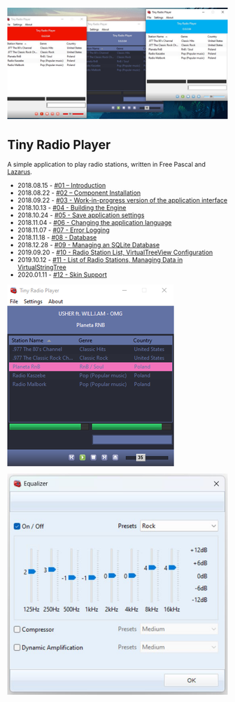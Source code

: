 ![](./docs/img/lazarustinyradioplayer.jpg)
# Tiny Radio Player

A simple application to play radio stations, written in Free Pascal and [Lazarus](https://www.lazarus-ide.org/).

- 2018.08.15 - [#01 – Introduction](https://github.com/kubagdynia/blog/tree/main/posts/20180815)
- 2018.08.22 - [#02 – Component Installation](https://github.com/kubagdynia/blog/tree/main/posts/20180822)
- 2018.09.22 - [#03 - Work-in-progress version of the application interface](https://github.com/kubagdynia/blog/tree/main/posts/20180922)
- 2018.10.13 - [#04 - Building the Engine](https://github.com/kubagdynia/blog/tree/main/posts/20181013)
- 2018.10.24 - [#05 - Save application settings](https://github.com/kubagdynia/blog/tree/main/posts/20181024)
- 2018.11.04 - [#06 - Changing the application language](https://github.com/kubagdynia/blog/tree/main/posts/20181104)
- 2018.11.07 - [#07 - Error Logging](https://github.com/kubagdynia/blog/tree/main/posts/20181107)
- 2018.11.18 - [#08 - Database](https://github.com/kubagdynia/blog/tree/main/posts/20181118)
- 2018.12.28 - [#09 - Managing an SQLite Database](https://github.com/kubagdynia/blog/tree/main/posts/20181228)
- 2019.09.20 - [#10 - Radio Station List, VirtualTreeView Configuration](https://github.com/kubagdynia/blog/tree/main/posts/20190920)
- 2019.10.12 - [#11 - List of Radio Stations, Managing Data in VirtualStringTree](https://github.com/kubagdynia/blog/tree/main/posts/20191012)
- 2020.01.11 - [#12 - Skin Support](https://github.com/kubagdynia/blog/tree/main/posts/20200111)

![](./docs/img/TinyRadioPlayer2020Skins.png)

![](./docs/img/equalizer.jpg)
